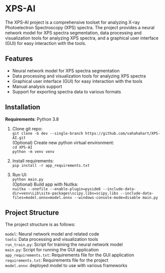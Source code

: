 # XPS-AI
The XPS-AI project is a comprehensive toolset for analyzing X-ray Photoelectron Spectroscopy (XPS) spectra. The project provides a neural network model for XPS spectra segmentation, data processing and visualization tools for analyzing XPS spectra, and a graphical user interface (GUI) for easy interaction with the tools.

## Features
* Neural network model for XPS spectra segmentation
* Data processing and visualization tools for analyzing XPS spectra
* Graphical user interface (GUI) for easy interaction with the tools
* Manual analysis support
* Support for exporting spectra data to various formats

## Installation

**Requirements**: Python 3.8

1. Clone git repo:  
`git clone -b dev --single-branch https://github.com/vahahahart/XPS-AI.git`  
(Optional) Create new python virtual environment:  
`cd XPS-AI`  
`python -m venv venv`

2. Install requirements:  
`pip install -r app_requirements.txt`

3. Run UI:  
`python main.py`  
(Optional) Build app with Nuitka:  
`nuitka --onefile --enable-plugin=pyside6 --include-data-dir=venv\Lib\site-packages\scipy.libs=scipy.libs --include-data-files=model.onnx=model.onnx --windows-console-mode=disable main.py`


## Project Structure
The project structure is as follows:

`model`: Neural network model and related code  
`tools`: Data processing and visualization tools  
`run_train.py`: Script for training the neural network model  
`main.py`: Script for running the GUI application  
`app_requirements.txt`: Requirements file for the GUI application  
`requirements.txt`: Requirements file for the project  
`model.onnx`: deployed model to use with various frameworks  
